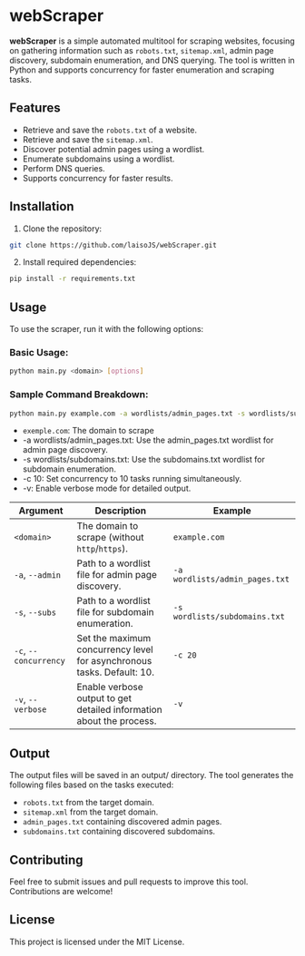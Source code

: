# webScraper

**webScraper** is a simple automated multitool for scraping websites, focusing on gathering information such as `robots.txt`, `sitemap.xml`, admin page discovery, subdomain enumeration, and DNS querying. The tool is written in Python and supports concurrency for faster enumeration and scraping tasks.

## Features
- Retrieve and save the `robots.txt` of a website.
- Retrieve and save the `sitemap.xml`.
- Discover potential admin pages using a wordlist.
- Enumerate subdomains using a wordlist.
- Perform DNS queries.
- Supports concurrency for faster results.

## Installation
1. Clone the repository:
```bash
git clone https://github.com/laisoJS/webScraper.git
```
2. Install required dependencies:
```bash
pip install -r requirements.txt
```

## Usage
To use the scraper, run it with the following options:
### Basic Usage:
```bash
python main.py <domain> [options]
```
### Sample Command Breakdown:
```bash
python main.py example.com -a wordlists/admin_pages.txt -s wordlists/subdomains.txt -c 10 -v
```
- `exemple.com`: The domain to scrape
- -a wordlists/admin_pages.txt: Use the admin_pages.txt wordlist for admin page discovery.
- -s wordlists/subdomains.txt: Use the subdomains.txt wordlist for subdomain enumeration.
- -c 10: Set concurrency to 10 tasks running simultaneously.
- -v: Enable verbose mode for detailed output.

| Argument | Description | Example |
|--|--|--|
| `<domain>`| The domain to scrape (without `http`/`https`). | `example.com` |
| `-a`, `--admin` | Path to a wordlist file for admin page discovery. | `-a wordlists/admin_pages.txt` |
| `-s`, `--subs` | Path to a wordlist file for subdomain enumeration. | `-s wordlists/subdomains.txt` |
| `-c`, `--concurrency` | Set the maximum concurrency level for asynchronous tasks. Default: 10. | `-c 20` |
| `-v`, `--verbose` | Enable verbose output to get detailed information about the process. | `-v` |

## Output
The output files will be saved in an output/ directory. The tool generates the following files based on the tasks executed:

- `robots.txt` from the target domain.
- `sitemap.xml` from the target domain.
- `admin_pages.txt` containing discovered admin pages.
- `subdomains.txt` containing discovered subdomains.

## Contributing
Feel free to submit issues and pull requests to improve this tool. Contributions are welcome!

## License
This project is licensed under the MIT License.

